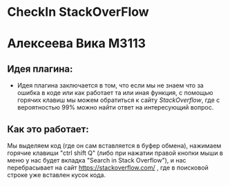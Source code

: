 # CheckIn StackOverFlow
  # Алексеева Вика М3113
## Идея плагина:
* Идея плагина заключается в том, что если мы не знаем что за ошибка в коде или как работает та или иная функция, с помощью горячих клавиш мы можем обратиться к сайту *StackOverflow*, где с вероятностью 99% можно найти ответ на интересующий вопрос. 
## Как это работает:
Мы выделяем код (где он сам вставляется в буфер обмена), нажимаем горячие клавиши "ctrl shift Q" (либо при нажатии правой кнопки мыши в меню у нас будет вкладка "Search in Stack Overflow"), и нас перебрасывает на сайт https://stackoverflow.com/ , где в поисковой строке уже вставлен кусок кода.
